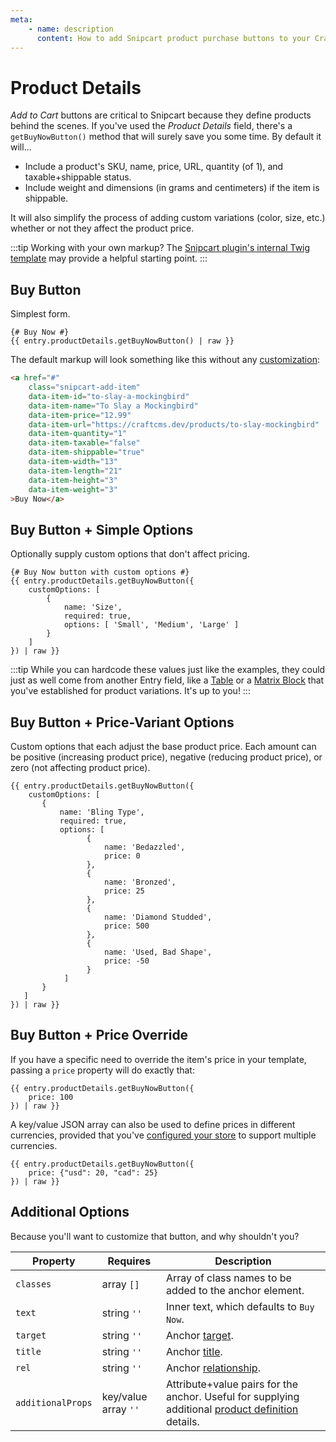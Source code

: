 ```yaml
---
meta:
    - name: description
      content: How to add Snipcart product purchase buttons to your Craft CMS frontend.
---
```


# Product Details

_Add to Cart_ buttons are critical to Snipcart because they define products behind the scenes. If you've used the _Product Details_ field, there's a `getBuyNowButton()` method that will surely save you some time. By default it will...

-   Include a product's SKU, name, price, URL, quantity (of 1), and taxable+shippable status.
-   Include weight and dimensions (in grams and centimeters) if the item is shippable.

It will also simplify the process of adding custom variations (color, size, etc.) whether or not they affect the product price.

:::tip
Working with your own markup? The [Snipcart plugin's internal Twig template](https://github.com/workingconcept/snipcart-craft-plugin/blob/master/src/templates/fields/front-end/buy-now.twig) may provide a helpful starting point.
:::

## Buy Button

Simplest form.

```twig
{# Buy Now #}
{{ entry.productDetails.getBuyNowButton() | raw }}
```

The default markup will look something like this without any [customization](/templating/fields.md#additional-options):

```html
<a href="#"
    class="snipcart-add-item"
    data-item-id="to-slay-a-mockingbird"
    data-item-name="To Slay a Mockingbird"
    data-item-price="12.99"
    data-item-url="https://craftcms.dev/products/to-slay-mockingbird"
    data-item-quantity="1"
    data-item-taxable="false"
    data-item-shippable="true"
    data-item-width="13"
    data-item-length="21"
    data-item-height="3"
    data-item-weight="3"
>Buy Now</a>
```

## Buy Button + Simple Options

Optionally supply custom options that don't affect pricing.

```twig
{# Buy Now button with custom options #}
{{ entry.productDetails.getBuyNowButton({
    customOptions: [
        {
            name: 'Size',
            required: true,
            options: [ 'Small', 'Medium', 'Large' ]
        }
    ]
}) | raw }}
```

:::tip
While you can hardcode these values just like the examples, they could just as well come from another Entry field, like a [Table](https://docs.craftcms.com/v3/table-fields.html#settings) or a [Matrix Block](https://docs.craftcms.com/v3/matrix-fields.html#settings) that you've established for product variations. It's up to you!
:::

## Buy Button + Price-Variant Options

Custom options that each adjust the base product price. Each amount can be positive (increasing product price), negative (reducing product price), or zero (not affecting product price).

```twig
{{ entry.productDetails.getBuyNowButton({
    customOptions: [
       {
           name: 'Bling Type',
           required: true,
           options: [
                 {
                     name: 'Bedazzled',
                     price: 0
                 },
                 {
                     name: 'Bronzed',
                     price: 25
                 },
                 {
                     name: 'Diamond Studded',
                     price: 500
                 },
                 {
                     name: 'Used, Bad Shape',
                     price: -50
                 }
            ]
       }
   ]
}) | raw }}
```

## Buy Button + Price Override

If you have a specific need to override the item's price in your template, passing a `price` property will do exactly that:

```twig
{{ entry.productDetails.getBuyNowButton({
    price: 100
}) | raw }}
```

A key/value JSON array can also be used to define prices in different currencies, provided that you've [configured your store](https://docs.snipcart.com/configuration/multi-currency) to support multiple currencies.

```twig
{{ entry.productDetails.getBuyNowButton({
    price: {"usd": 20, "cad": 25}
}) | raw }}
```

## Additional Options

Because you'll want to customize that button, and why shouldn't you?

| Property          | Requires             | Description                                                                                                                                                     |
| ----------------- | -------------------- | --------------------------------------------------------------------------------------------------------------------------------------------------------------- |
| `classes`         | array `[]`           | Array of class names to be added to the anchor element.                                                                                                         |
| `text`            | string `''`          | Inner text, which defaults to `Buy Now`.                                                                                                                        |
| `target`          | string `''`          | Anchor [target](https://www.w3schools.com/TAGs/att_a_target.asp).                                                                                               |
| `title`           | string `''`          | Anchor [title](https://www.w3schools.com/tags/att_title.asp).                                                                                                   |
| `rel`             | string `''`          | Anchor [relationship](https://www.w3schools.com/TAGs/att_a_rel.asp).                                                                                            |
| `additionalProps` | key/value array `''` | Attribute+value pairs for the anchor. Useful for supplying additional [product definition](https://docs.snipcart.com/configuration/product-definition) details. |
